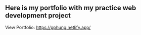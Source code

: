 
## Here is my portfolio with my practice web development project

View Portfolio: https://pphung.netlify.app/

